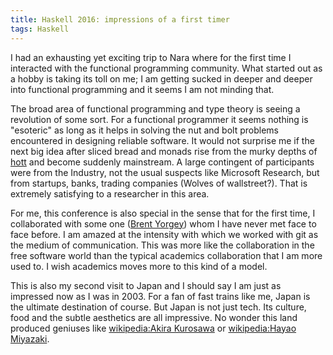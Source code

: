 ```yaml
---
title: Haskell 2016: impressions of a first timer
tags: Haskell
---
```


I had an exhausting yet exciting trip to Nara where for the first time
I interacted with the functional programming community. What started
out as a hobby is taking its toll on me; I am getting sucked in deeper
and deeper into functional programming and it seems I am not minding
that.

The broad area of functional programming and type theory is seeing a
revolution of some sort. For a functional programmer it seems nothing
is "esoteric" as long as it helps in solving the nut and bolt problems
encountered in designing reliable software. It would not surprise me
if the next big idea after sliced bread and monads rise from the murky
depths of [hott] and become suddenly mainstream. A large contingent of
participants were from the Industry, not the usual suspects like
Microsoft Research, but from startups, banks, trading companies
(Wolves of wallstreet?). That is extremely satisfying to a researcher
in this area.

For me, this conference is also special in the sense that for the
first time, I collaborated with some one ([Brent Yorgey]) whom I have
never met face to face before. I am amazed at the intensity with which
we worked with git as the medium of communication. This was more like
the collaboration in the free software world than the typical
academics collaboration that I am more used to. I wish academics moves
more to this kind of a model.

This is also my second visit to Japan and I should say I am just as
impressed now as I was in 2003. For a fan of fast trains like me,
Japan is the ultimate destination of course.  But Japan is not just
tech. Its culture, food and the subtle aesthetics are all
impressive. No wonder this land produced geniuses like
[wikipedia:Akira Kurosawa]() or [wikipedia:Hayao Miyazaki]().


[hott]: <http://www.homotopytypetheory.org/> "Homotopy type theory"
[brent yorgey]: <http://ozark.hendrix.edu/~yorgey/> "Brent Yorgey"
